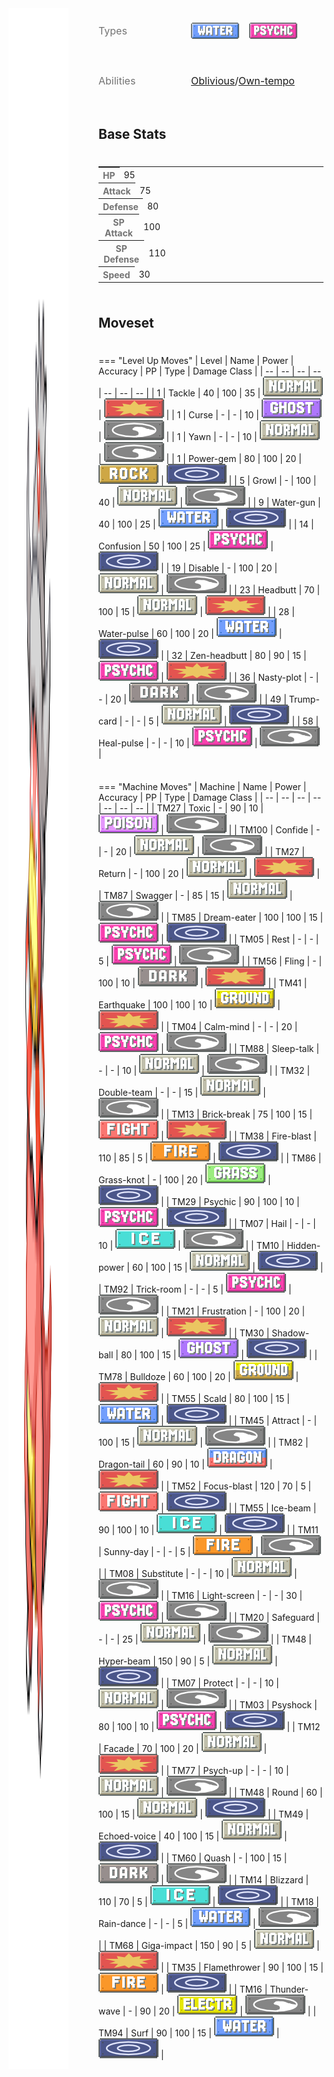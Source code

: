<div style="display: flex; flex-direction: row; column-gap: 3rem; align-content: center;">
  <img src="../../img/pokemon/slowking.png" width="100"/>

  <div style="display: grid; grid-template-rows: 1fr 1fr 1fr; row-gap: 0.5rem;">
    <div style="display: grid; grid-template-columns: 100px auto; column-gap: 3rem; alignt-items: center;">
      <p style="color: #737373; margin: 0px; font-weight: normal; font-size: 16px; align-self: center;">Types</p>
      <div style="display: flex; flex-direction: row; align-items: center; column-gap: 1rem">
        <img src='../../img/types/water.png' style='width: 77px; height: 26px;'/>
        <img src='../../img/types/psychic.png' style='width: 77px; height: 26px;'/>
      </div>
    </div>
    <div style="display: grid; grid-template-columns: 100px auto; column-gap: 3rem; alignt-items: center; ">
      <p style="color: #737373; margin: 0px;  font-weight: normal; font-size:16px; align-self: center;">Abilities</p>
      <div style="display: flex; flex-direction: row; align-items: center; font-size: 16px">
        <a href='' title="This Pokemon cannot be infatuated and is immune to captivate.  If a Pokemon is infatuated and acquires this ability, its infatuation is cleared.">Oblivious</a>
        /<a href='' title="This Pokemon cannot be confused.  If a Pokemon is confused and acquires this ability, its confusion will immediately be healed.">Own-tempo</a>
      </div>
    </div>
    <div style="display: none; grid-template-columns: 100px auto; column-gap: 3rem; alignt-items: center; ">
      <p style="color: #737373; margin: 0px;  font-weight: normal; font-size:15px; align-self: center;">Hidden Ability</p>
      <div style="display: flex; flex-direction: row; align-items: center; font-size: 16px">
        
      </div>
    </div>
  </div>
</div>

## Base Stats
<table style="width: 100%">
  <tbody style="width: 100%;">
    <tr style="display: flex; align-items: center;">
      <th style="color: #737373;" >HP</th>
      <td style="border-top: none; width: 70px">95</td>
      <td style="width: 100%; min-width: 450px; border-top: none;">
        <div style="width: 37%;" class="ranking-bar rank-4">
        </div>
      </td>
    </tr>
    <tr style="display: flex; align-items: center;">
      <th style="color: #737373;">Attack</th>
      <td style="border-top: none; width: 70px">75</td>
      <td style="width: 100%; min-width: 450px; border-top: none;">
        <div style="width: 29%;" class="ranking-bar rank-3">
        </div>
      </td>
    </tr>
    <tr style="display: flex; align-items: center;">
      <th style="color: #737373;">Defense</th>
      <td style="border-top: none; width: 70px">80</td>
      <td style="width: 100%; min-width: 450px; border-top: none;">
        <div style="width: 31%;" class="ranking-bar rank-4">
        </div>
      </td>
    </tr>
    <tr style="display: flex; align-items: center;">
      <th style="color: #737373;">SP Attack</th>
      <td style="border-top: none; width: 70px">100</td>
      <td style="width: 100%; min-width: 450px; border-top: none;">
        <div style="width: 39%;" class="ranking-bar rank-4">
        </div>
      </td>
    </tr>
    <tr style="display: flex; align-items: center;">
      <th style="color: #737373;">SP Defense</th>
      <td style="border-top: none; width: 70px">110</td>
      <td style="width: 100%; min-width: 450px; border-top: none;">
        <div style="width: 43%;" class="ranking-bar rank-5">
        </div>
      </td>
    </tr>
    <tr style="display: flex; align-items: center;">
      <th style="color: #737373;">Speed</th>
      <td style="border-top: none; width: 70px">30</td>
      <td style="width: 100%; min-width: 450px; border-top: none;">
        <div style="width: 11%;" class="ranking-bar rank-2">
        </div>
      </td>
    </tr>
  </tbody>
</table>





## Moveset

=== "Level Up Moves"
    | Level | Name | Power | Accuracy | PP | Type | Damage Class |
        | -- | -- | -- | -- | -- | -- | -- |
        	| 1 | Tackle | 40 | 100 | 35 | ![normal](../img/types/normal.png) | ![physical](../img/types/physical.png) |
	| 1 | Curse | - | - | 10 | ![ghost](../img/types/ghost.png) | ![status](../img/types/status.png) |
	| 1 | Yawn | - | - | 10 | ![normal](../img/types/normal.png) | ![status](../img/types/status.png) |
	| 1 | Power-gem | 80 | 100 | 20 | ![rock](../img/types/rock.png) | ![special](../img/types/special.png) |
	| 5 | Growl | - | 100 | 40 | ![normal](../img/types/normal.png) | ![status](../img/types/status.png) |
	| 9 | Water-gun | 40 | 100 | 25 | ![water](../img/types/water.png) | ![special](../img/types/special.png) |
	| 14 | Confusion | 50 | 100 | 25 | ![psychic](../img/types/psychic.png) | ![special](../img/types/special.png) |
	| 19 | Disable | - | 100 | 20 | ![normal](../img/types/normal.png) | ![status](../img/types/status.png) |
	| 23 | Headbutt | 70 | 100 | 15 | ![normal](../img/types/normal.png) | ![physical](../img/types/physical.png) |
	| 28 | Water-pulse | 60 | 100 | 20 | ![water](../img/types/water.png) | ![special](../img/types/special.png) |
	| 32 | Zen-headbutt | 80 | 90 | 15 | ![psychic](../img/types/psychic.png) | ![physical](../img/types/physical.png) |
	| 36 | Nasty-plot | - | - | 20 | ![dark](../img/types/dark.png) | ![status](../img/types/status.png) |
	| 49 | Trump-card | - | - | 5 | ![normal](../img/types/normal.png) | ![special](../img/types/special.png) |
	| 58 | Heal-pulse | - | - | 10 | ![psychic](../img/types/psychic.png) | ![status](../img/types/status.png) |

        

=== "Machine Moves"
    | Machine | Name | Power | Accuracy | PP | Type | Damage Class |
        | -- | -- | -- | -- | -- | -- | -- |
        	| TM27 | Toxic | - | 90 | 10 | ![poison](../img/types/poison.png) | ![status](../img/types/status.png) |
	| TM100 | Confide | - | - | 20 | ![normal](../img/types/normal.png) | ![status](../img/types/status.png) |
	| TM27 | Return | - | 100 | 20 | ![normal](../img/types/normal.png) | ![physical](../img/types/physical.png) |
	| TM87 | Swagger | - | 85 | 15 | ![normal](../img/types/normal.png) | ![status](../img/types/status.png) |
	| TM85 | Dream-eater | 100 | 100 | 15 | ![psychic](../img/types/psychic.png) | ![special](../img/types/special.png) |
	| TM05 | Rest | - | - | 5 | ![psychic](../img/types/psychic.png) | ![status](../img/types/status.png) |
	| TM56 | Fling | - | 100 | 10 | ![dark](../img/types/dark.png) | ![physical](../img/types/physical.png) |
	| TM41 | Earthquake | 100 | 100 | 10 | ![ground](../img/types/ground.png) | ![physical](../img/types/physical.png) |
	| TM04 | Calm-mind | - | - | 20 | ![psychic](../img/types/psychic.png) | ![status](../img/types/status.png) |
	| TM88 | Sleep-talk | - | - | 10 | ![normal](../img/types/normal.png) | ![status](../img/types/status.png) |
	| TM32 | Double-team | - | - | 15 | ![normal](../img/types/normal.png) | ![status](../img/types/status.png) |
	| TM13 | Brick-break | 75 | 100 | 15 | ![fighting](../img/types/fighting.png) | ![physical](../img/types/physical.png) |
	| TM38 | Fire-blast | 110 | 85 | 5 | ![fire](../img/types/fire.png) | ![special](../img/types/special.png) |
	| TM86 | Grass-knot | - | 100 | 20 | ![grass](../img/types/grass.png) | ![special](../img/types/special.png) |
	| TM29 | Psychic | 90 | 100 | 10 | ![psychic](../img/types/psychic.png) | ![special](../img/types/special.png) |
	| TM07 | Hail | - | - | 10 | ![ice](../img/types/ice.png) | ![status](../img/types/status.png) |
	| TM10 | Hidden-power | 60 | 100 | 15 | ![normal](../img/types/normal.png) | ![special](../img/types/special.png) |
	| TM92 | Trick-room | - | - | 5 | ![psychic](../img/types/psychic.png) | ![status](../img/types/status.png) |
	| TM21 | Frustration | - | 100 | 20 | ![normal](../img/types/normal.png) | ![physical](../img/types/physical.png) |
	| TM30 | Shadow-ball | 80 | 100 | 15 | ![ghost](../img/types/ghost.png) | ![special](../img/types/special.png) |
	| TM78 | Bulldoze | 60 | 100 | 20 | ![ground](../img/types/ground.png) | ![physical](../img/types/physical.png) |
	| TM55 | Scald | 80 | 100 | 15 | ![water](../img/types/water.png) | ![special](../img/types/special.png) |
	| TM45 | Attract | - | 100 | 15 | ![normal](../img/types/normal.png) | ![status](../img/types/status.png) |
	| TM82 | Dragon-tail | 60 | 90 | 10 | ![dragon](../img/types/dragon.png) | ![physical](../img/types/physical.png) |
	| TM52 | Focus-blast | 120 | 70 | 5 | ![fighting](../img/types/fighting.png) | ![special](../img/types/special.png) |
	| TM55 | Ice-beam | 90 | 100 | 10 | ![ice](../img/types/ice.png) | ![special](../img/types/special.png) |
	| TM11 | Sunny-day | - | - | 5 | ![fire](../img/types/fire.png) | ![status](../img/types/status.png) |
	| TM08 | Substitute | - | - | 10 | ![normal](../img/types/normal.png) | ![status](../img/types/status.png) |
	| TM16 | Light-screen | - | - | 30 | ![psychic](../img/types/psychic.png) | ![status](../img/types/status.png) |
	| TM20 | Safeguard | - | - | 25 | ![normal](../img/types/normal.png) | ![status](../img/types/status.png) |
	| TM48 | Hyper-beam | 150 | 90 | 5 | ![normal](../img/types/normal.png) | ![special](../img/types/special.png) |
	| TM07 | Protect | - | - | 10 | ![normal](../img/types/normal.png) | ![status](../img/types/status.png) |
	| TM03 | Psyshock | 80 | 100 | 10 | ![psychic](../img/types/psychic.png) | ![special](../img/types/special.png) |
	| TM12 | Facade | 70 | 100 | 20 | ![normal](../img/types/normal.png) | ![physical](../img/types/physical.png) |
	| TM77 | Psych-up | - | - | 10 | ![normal](../img/types/normal.png) | ![status](../img/types/status.png) |
	| TM48 | Round | 60 | 100 | 15 | ![normal](../img/types/normal.png) | ![special](../img/types/special.png) |
	| TM49 | Echoed-voice | 40 | 100 | 15 | ![normal](../img/types/normal.png) | ![special](../img/types/special.png) |
	| TM60 | Quash | - | 100 | 15 | ![dark](../img/types/dark.png) | ![status](../img/types/status.png) |
	| TM14 | Blizzard | 110 | 70 | 5 | ![ice](../img/types/ice.png) | ![special](../img/types/special.png) |
	| TM18 | Rain-dance | - | - | 5 | ![water](../img/types/water.png) | ![status](../img/types/status.png) |
	| TM68 | Giga-impact | 150 | 90 | 5 | ![normal](../img/types/normal.png) | ![physical](../img/types/physical.png) |
	| TM35 | Flamethrower | 90 | 100 | 15 | ![fire](../img/types/fire.png) | ![special](../img/types/special.png) |
	| TM16 | Thunder-wave | - | 90 | 20 | ![electric](../img/types/electric.png) | ![status](../img/types/status.png) |
	| TM94 | Surf | 90 | 100 | 15 | ![water](../img/types/water.png) | ![special](../img/types/special.png) |

        
